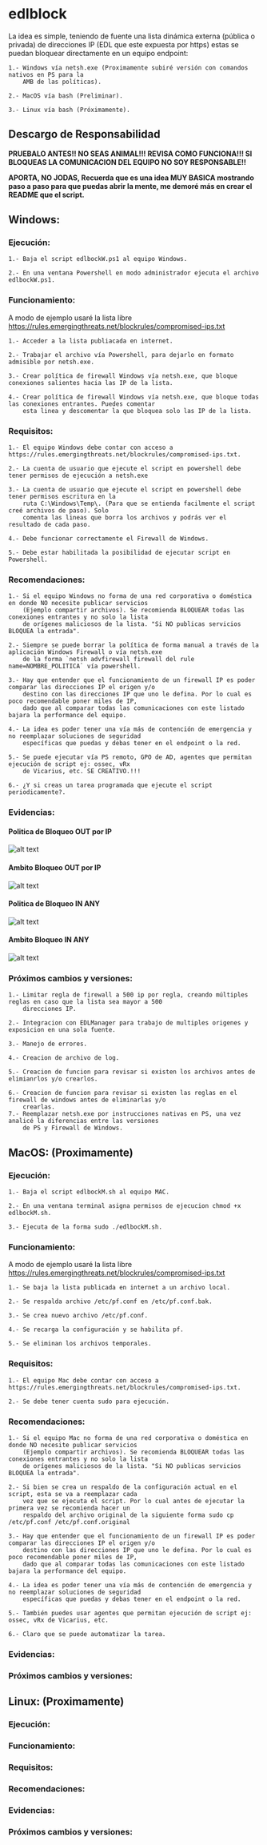# edlblock

La idea es simple, teniendo de fuente una lista dinámica externa (pública o privada) de direcciones IP (EDL que este expuesta por https) estas se puedan bloquear directamente en un equipo endpoint:

    1.- Windows vía netsh.exe (Proximamente subiré versión con comandos nativos en PS para la 
        AMB de las políticas).

    2.- MacOS vía bash (Preliminar).

    3.- Linux vía bash (Próximamente).

## Descargo de Responsabilidad

**PRUEBALO ANTES!! NO SEAS ANIMAL!!! REVISA COMO FUNCIONA!!! SI BLOQUEAS LA COMUNICACION DEL EQUIPO NO SOY RESPONSABLE!!**

**APORTA, NO JODAS, Recuerda que es una idea MUY BASICA mostrando paso a paso para que puedas abrir la mente, me demoré más en crear el README que el script.**

## **Windows:**

### Ejecución:

    1.- Baja el script edlbockW.ps1 al equipo Windows.

    2.- En una ventana Powershell en modo administrador ejecuta el archivo edlbockW.ps1.

### Funcionamiento:

A modo de ejemplo usaré la lista libre https://rules.emergingthreats.net/blockrules/compromised-ips.txt

    1.- Acceder a la lista publiacada en internet.

    2.- Trabajar el archivo vía Powershell, para dejarlo en formato admisible por netsh.exe.

    3.- Crear política de firewall Windows vía netsh.exe, que bloque conexiones salientes hacia las IP de la lista.

    4.- Crear política de firewall Windows vía netsh.exe, que bloque todas las conexiones entrantes. Puedes comentar 
        esta linea y descomentar la que bloquea solo las IP de la lista.


### Requisitos:

    1.- El equipo Windows debe contar con acceso a https://rules.emergingthreats.net/blockrules/compromised-ips.txt.

    2.- La cuenta de usuario que ejecute el script en powershell debe tener permisos de ejecución a netsh.exe 

    3.- La cuenta de usuario que ejecute el script en powershell debe tener permisos escritura en la 
        ruta C:\Windows\Temp\. (Para que se entienda facilmente el script creé archivos de paso). Solo
        comenta las lineas que borra los archivos y podrás ver el resultado de cada paso.

    4.- Debe funcionar correctamente el Firewall de Windows.

    5.- Debe estar habilitada la posibilidad de ejecutar script en Powershell.

### Recomendaciones:

    1.- Si el equipo Windows no forma de una red corporativa o doméstica en donde NO necesite publicar servicios
        (Ejemplo compartir archivos). Se recomienda BLOQUEAR todas las conexiones entrantes y no solo la lista
        de orígenes maliciosos de la lista. "Si NO publicas servicios BLOQUEA la entrada".

    2.- Siempre se puede borrar la política de forma manual a través de la aplicación Windows Firewall o vía netsh.exe
        de la forma `netsh advfirewall firewall del rule name=NOMBRE_POLITICA` vía powershell.

    3.- Hay que entender que el funcionamiento de un firewall IP es poder comparar las direcciones IP el origen y/o 
        destino con las direcciones IP que uno le defina. Por lo cual es poco recomendable poner miles de IP, 
        dado que al comparar todas las comunicaciones con este listado bajara la performance del equipo.

    4.- La idea es poder tener una vía más de contención de emergencia y no reemplazar soluciones de seguridad 
        específicas que puedas y debas tener en el endpoint o la red.

    5.- Se puede ejecutar vía PS remoto, GPO de AD, agentes que permitan ejecución de script ej: ossec, vRx 
        de Vicarius, etc. SE CREATIVO.!!!
    
    6.- ¿Y si creas un tarea programada que ejecute el script periodicamente?.


### Evidencias:

#### Politica de Bloqueo OUT por IP

![alt text](https://github.com/m4m00th/edlblock/blob/main/images/WinFW_Block_OUT_IP.png)


#### Ambito Bloqueo OUT por IP

![alt text](https://github.com/m4m00th/edlblock/blob/main/images/WinFW_Block_OUT_IP_ambito.png)


#### Politica de Bloqueo IN ANY

![alt text](https://github.com/m4m00th/edlblock/blob/main/images/WinFW_Block_IN_all.png)


#### Ambito Bloqueo IN ANY

![alt text](https://github.com/m4m00th/edlblock/blob/main/images/WinFW_Block_IN_all_ambito.png)


### Próximos cambios y versiones:

    1.- Limitar regla de firewall a 500 ip por regla, creando múltiples reglas en caso que la lista sea mayor a 500 
        direcciones IP.

    2.- Integracion con EDLManager para trabajo de multiples origenes y exposicion en una sola fuente.

    3.- Manejo de errores.

    4.- Creacion de archivo de log.

    5.- Creacion de funcion para revisar si existen los archivos antes de elimianrlos y/o crearlos.

    6.- Creacion de funcion para revisar si existen las reglas en el firewall de windows antes de eliminarlas y/o 
        crearlas.
    7.- Reemplazar netsh.exe por instrucciones nativas en PS, una vez analicé la diferencias entre las versiones
        de PS y Firewall de Windows.

## **MacOS: (Proximamente)**

### Ejecución:

    1.- Baja el script edlbockM.sh al equipo MAC.

    2.- En una ventana terminal asigna permisos de ejecucion chmod +x edlbockM.sh.

    3.- Ejecuta de la forma sudo ./edlbockM.sh.


### Funcionamiento:

A modo de ejemplo usaré la lista libre https://rules.emergingthreats.net/blockrules/compromised-ips.txt

    1.- Se baja la lista publicada en internet a un archivo local.

    2.- Se respalda archivo /etc/pf.conf en /etc/pf.conf.bak.

    3.- Se crea nuevo archivo /etc/pf.conf.

    4.- Se recarga la configuración y se habilita pf. 

    5.- Se eliminan los archivos temporales.

### Requisitos:

    1.- El equipo Mac debe contar con acceso a https://rules.emergingthreats.net/blockrules/compromised-ips.txt.

    2.- Se debe tener cuenta sudo para ejecución. 


### Recomendaciones:

    1.- Si el equipo Mac no forma de una red corporativa o doméstica en donde NO necesite publicar servicios
        (Ejemplo compartir archivos). Se recomienda BLOQUEAR todas las conexiones entrantes y no solo la lista
        de orígenes maliciosos de la lista. "Si NO publicas servicios BLOQUEA la entrada".

    2.- Si bien se crea un respaldo de la configuración actual en el script, esta se va a reemplazar cada
        vez que se ejecuta el script. Por lo cual antes de ejecutar la primera vez se recomienda hacer un
        respaldo del archivo original de la siguiente forma sudo cp /etc/pf.conf /etc/pf.conf.original

    3.- Hay que entender que el funcionamiento de un firewall IP es poder comparar las direcciones IP el origen y/o 
        destino con las direcciones IP que uno le defina. Por lo cual es poco recomendable poner miles de IP, 
        dado que al comparar todas las comunicaciones con este listado bajara la performance del equipo.

    4.- La idea es poder tener una vía más de contención de emergencia y no reemplazar soluciones de seguridad 
        específicas que puedas y debas tener en el endpoint o la red.

    5.- También puedes usar agentes que permitan ejecución de script ej: ossec, vRx de Vicarius, etc.
    
    6.- Claro que se puede automatizar la tarea.


### Evidencias:

    
### Próximos cambios y versiones:


## **Linux: (Proximamente)**

### Ejecución:
### Funcionamiento:
### Requisitos:
### Recomendaciones:
### Evidencias:
### Próximos cambios y versiones: